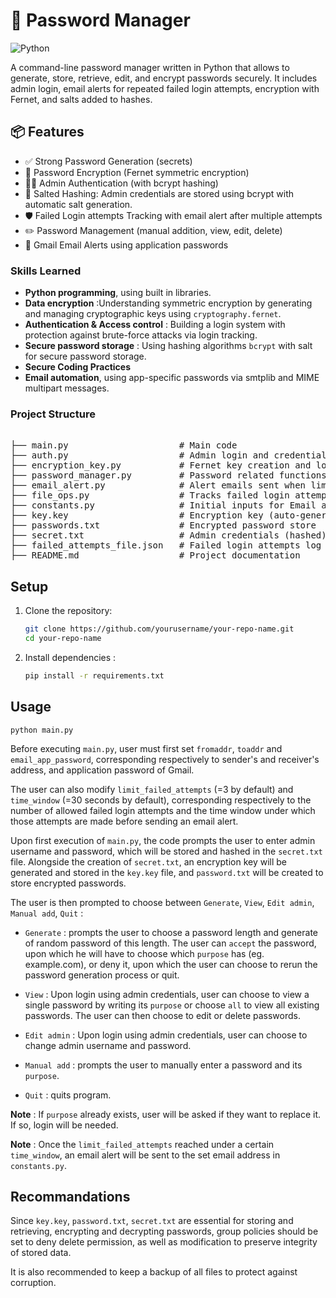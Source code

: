 # 🔐 Password Manager

![Python](https://img.shields.io/badge/python-3670A0?style=for-the-badge&logo=python&logoColor=ffdd54)

A command-line password manager written in Python that allows to generate, store, retrieve, edit, and encrypt passwords securely. It includes admin login, email alerts for repeated failed login attempts, encryption with Fernet, and salts added to hashes.

## 📦 Features
- ✅ Strong Password Generation (secrets)
- 🔐 Password Encryption (Fernet symmetric encryption)
- 🧑‍💼 Admin Authentication (with bcrypt hashing)
- 🧂 Salted Hashing: Admin credentials are stored using bcrypt with automatic salt generation.
- 🛡️ Failed Login attempts Tracking with email alert after multiple attempts
- ✏️ Password Management (manual addition, view, edit, delete)
- 📧 Gmail Email Alerts using application passwords

### Skills Learned

- **Python programming**, using built in libraries.
- **Data encryption** :Understanding symmetric encryption by generating and managing cryptographic keys using `cryptography.fernet`.
- **Authentication & Access control** : Building a login system with protection against brute-force attacks via login tracking.
- **Secure password storage** : Using hashing algorithms `bcrypt` with salt for secure password storage.
- **Secure Coding Practices**
- **Email automation**, using app-specific passwords via smtplib and MIME multipart messages.


### Project Structure 

<pre> 
├── main.py                     # Main code 
├── auth.py                     # Admin login and credential management 
├── encryption_key.py           # Fernet key creation and loading 
├── password_manager.py         # Password related functions (generation, edition, etc.)
├── email_alert.py              # Alert emails sent when limit number of failed login attempts reached
├── file_ops.py                 # Tracks failed login attempts
├── constants.py                # Initial inputs for Email address, max login attempts before sending alert
├── key.key                     # Encryption key (auto-generated) 
├── passwords.txt               # Encrypted password store 
├── secret.txt                  # Admin credentials (hashed) 
├── failed_attempts_file.json   # Failed login attempts log 
├── README.md                   # Project documentation  
</pre>

## Setup

1. Clone the repository:
   ```bash
   git clone https://github.com/yourusername/your-repo-name.git
   cd your-repo-name
   
2. Install dependencies :
    ```bash
    pip install -r requirements.txt
 
## Usage
    python main.py 

Before executing `main.py`, user must first set `fromaddr`, `toaddr` and `email_app_password`, corresponding respectively to sender's and receiver's address, and application password of Gmail. 

The user can also modify `limit_failed_attempts` (=3 by default) and `time_window` (=30 seconds by default), corresponding respectively to the number of allowed failed login attempts and the time window under which those attempts are made before sending an email alert.

Upon first execution of `main.py`, the code prompts the user to enter admin username and password, which will be stored and hashed in the `secret.txt` file. Alongside the creation of `secret.txt`, an encryption key will be generated and stored in the `key.key` file, and `password.txt` will be created to store encrypted passwords.

The user is then prompted to choose between `Generate`, `View`, `Edit admin`, `Manual add`, `Quit` : 

- `Generate` : prompts the user to choose a password length and generate of random password of this length. The user can `accept` the password, upon which he will have to choose which `purpose` has (eg. example.com), or deny it, upon which the user can choose to rerun the password generation process or quit.

- `View` : Upon login using admin credentials, user can choose to view a single password by writing its `purpose` or choose `all` to view all existing passwords. The user can then choose to edit or delete passwords.

- `Edit admin` : Upon login using admin credentials, user can choose to change admin username and password.

- `Manual add` : prompts the user to manually enter a password and its `purpose`. 

- `Quit` : quits program.

**Note** : If `purpose` already exists, user will be asked if they want to replace it. If so, login will be needed.

**Note** : Once the `limit_failed_attempts` reached under a certain `time_window`, an email alert will be sent to the set email address in `constants.py`.

## Recommandations

Since `key.key`, `password.txt`, `secret.txt` are essential for storing and retrieving, encrypting and decrypting passwords, group policies should be set to deny delete permission, as well as modification to preserve integrity of stored data.

It is also recommended to keep a backup of all files to protect against corruption. 
